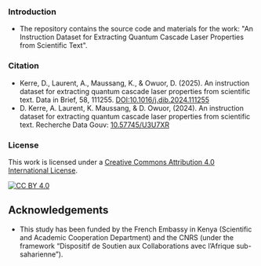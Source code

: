 ### Introduction
* The repository contains the source code and materials for the work: "An Instruction Dataset for Extracting Quantum Cascade Laser Properties from Scientific Text".
### Citation
* Kerre, D., Laurent, A., Maussang, K., & Owuor, D. (2025). An instruction dataset for extracting quantum cascade laser properties from scientific text. Data in Brief, 58, 111255. [DOI:10.1016/j.dib.2024.111255](https://doi.org/10.1016/j.dib.2024.111255)
* D. Kerre, A. Laurent, K. Maussang, & D. Owuor, (2024). An instruction dataset for extracting quantum cascade laser properties from scientific text. Recherche Data Gouv: [10.57745/U3U7XR](https://doi.org/10.57745/U3U7XR)
### License
This work is licensed under a [Creative Commons Attribution 4.0 International
License](http://creativecommons.org/licenses/by/4.0/).

[![CC BY 4.0](https://i.creativecommons.org/l/by/4.0/88x31.png)](http://creativecommons.org/licenses/by/4.0/)
## Acknowledgements
* This study has been  funded by the French Embassy in Kenya (Scientific and Academic Cooperation Department) and the CNRS (under the framework “Dispositif de Soutien aux Collaborations avec l’Afrique sub-saharienne”). 

